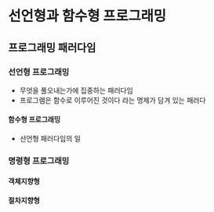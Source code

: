 # 선언형과 함수형 프로그래밍

## 프로그래밍 패러다임





### 선언형 프로그래밍

* 무엇을 풀오내는가에 집중하는 패러다임
* 프로그램은 함수로 이루어진 것이다 라는 명제가 담겨 있는 패러다

#### 함수형 프로그래밍

* 선언형 패러다임의 일



### 명령형 프로그래밍



#### 객체지향형



#### 절차지향형

